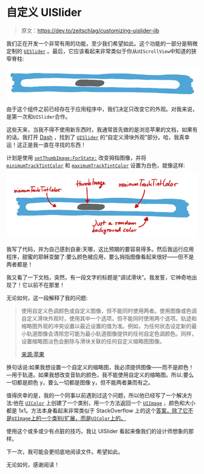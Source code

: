 # 自定义 UISlider

> 原文：<https://dev.to/zeitschlag/customizing-uislider-iib>

我们正在开发一个非常有用的功能，至少我们希望如此。这个功能的一部分是稍微定制的 [`UISlider`](https://developer.apple.com/documentation/uikit/uislider?language=objc) 。最后，它应该看起来非常类似于你从`UIScrollView`中知道的狭窄脊柱:

[![IMG_E70CD783712C-1](img/7e1f8d08b26e4c4436c4436029e5bf15.png)](https://res.cloudinary.com/practicaldev/image/fetch/s---zrY5Ino--/c_limit%2Cf_auto%2Cfl_progressive%2Cq_auto%2Cw_880/https://zeitschlag.net/conteimg/2019/05/IMG_E70CD783712C-1.jpeg)

由于这个组件之前已经存在于应用程序中，我们决定只改变它的外观。对我来说，是第一次和`UISlider`合作。

这些天来，当我不得不使用新东西时，我通常首先做的是浏览苹果的文档，如果有的话。我打开 [Dash](https://kapeli.com/dash) ，找到了 [`UISlider`](https://developer.apple.com/documentation/uikit/uislider?language=objc) 的“自定义滑块外观”部分。哈，我真幸运！这正是我一直在寻找的东西！

计划是使用 [`setThumbImage:ForState:`](https://developer.apple.com/documentation/uikit/uislider/1621336-setthumbimage?language=objc) 改变拇指图像，并将 [`minimumTrackTintColor`](https://developer.apple.com/documentation/uikit/uislider/1621348-minimumtracktintcolor?language=objc) 和 [`maximumTrackTintColor`](https://developer.apple.com/documentation/uikit/uislider/1621334-maximumtracktintcolor?language=objc) 设置为白色，就像这样:

[![IMG_0F2D103E9104-1](img/8a25129d58fe5641f6212fee68b3a986.png)](https://res.cloudinary.com/practicaldev/image/fetch/s--v8BP0EdB--/c_limit%2Cf_auto%2Cfl_progressive%2Cq_auto%2Cw_880/https://zeitschlag.net/conteimg/2019/05/IMG_0F2D103E9104-1.jpeg)

我写了代码，并为自己感到自豪:天哪，这比预期的要容易得多。然后我运行应用程序，甜蜜的耶稣变酸了:要么颜色被应用，要么拇指图像看起来很好——但不是两者都是！

我又看了一下文档，突然，有一段文字的标题是“调试滑块”。我发誓，它神奇地出现了！它以前不在那里！

无论如何，这一段解释了我的问题:

> 使用自定义色调颜色或自定义图像，但不能同时使用两者。使用图像或色调自定义滑块外观时，使用其中一个选项，但不能同时使用两个选项。轨迹和缩略图外观的冲突设置以最近设置的值为准。例如，为任何状态设定新的最小轨道图像会清除您可能为最小轨道图像提供的任何自定色调颜色。同样，设置缩略图淡色会删除与滑块关联的任何自定义缩略图图像。
> 
> [来源:苹果](https://developer.apple.com/documentation/uikit/uislider?language=objc#declarations)

换句话说:如果我想设置一个自定义的缩略图，我必须提供图像——而不是颜色！—用于轨道。如果我想改变音轨的颜色，我不能使用自定义的缩略图。所以:要么一切都是颜色 y，要么一切都是图像 y，但不能两者兼而有之。

值得庆幸的是，我的一个同事以前遇到过这个问题，所以他已经写了一个解决方法:他在 [`UIColor`](https://developer.apple.com/documentation/uikit/uicolor?language=objc) 上创建了一个类别，用一个方法返回一个 [`UIImage`](https://developer.apple.com/documentation/uikit/uiimage?language=objc) ，颜色和大小都是 1x1。方法本身看起来非常类似于 StackOverflow 上的这个[答案，除了它不是`UIImage`上的一个类别/扩展，而是`UIColor`上的。](https://stackoverflow.com/a/24615631)

使用这个或多或少有点脏的技巧，我让 UISlider 看起来像我们的设计师想象的那样。

下一次，我可能会更彻底地阅读文件。希望如此。

无论如何，感谢阅读！